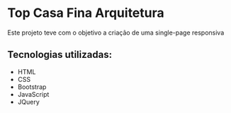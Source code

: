 # Top Casa Fina Arquitetura
 Este projeto teve com o objetivo a criação de uma single-page responsiva

## Tecnologias utilizadas:
* HTML
* CSS
* Bootstrap
* JavaScript
* JQuery
